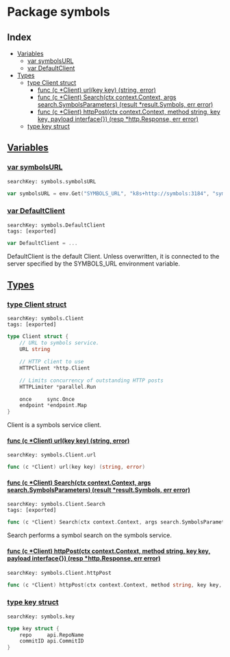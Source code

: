 # Package symbols

## Index

* [Variables](#var)
    * [var symbolsURL](#symbolsURL)
    * [var DefaultClient](#DefaultClient)
* [Types](#type)
    * [type Client struct](#Client)
        * [func (c *Client) url(key key) (string, error)](#Client.url)
        * [func (c *Client) Search(ctx context.Context, args search.SymbolsParameters) (result *result.Symbols, err error)](#Client.Search)
        * [func (c *Client) httpPost(ctx context.Context, method string, key key, payload interface{}) (resp *http.Response, err error)](#Client.httpPost)
    * [type key struct](#key)


## <a id="var" href="#var">Variables</a>

### <a id="symbolsURL" href="#symbolsURL">var symbolsURL</a>

```
searchKey: symbols.symbolsURL
```

```Go
var symbolsURL = env.Get("SYMBOLS_URL", "k8s+http://symbols:3184", "symbols service URL")
```

### <a id="DefaultClient" href="#DefaultClient">var DefaultClient</a>

```
searchKey: symbols.DefaultClient
tags: [exported]
```

```Go
var DefaultClient = ...
```

DefaultClient is the default Client. Unless overwritten, it is connected to the server specified by the SYMBOLS_URL environment variable. 

## <a id="type" href="#type">Types</a>

### <a id="Client" href="#Client">type Client struct</a>

```
searchKey: symbols.Client
tags: [exported]
```

```Go
type Client struct {
	// URL to symbols service.
	URL string

	// HTTP client to use
	HTTPClient *http.Client

	// Limits concurrency of outstanding HTTP posts
	HTTPLimiter *parallel.Run

	once     sync.Once
	endpoint *endpoint.Map
}
```

Client is a symbols service client. 

#### <a id="Client.url" href="#Client.url">func (c *Client) url(key key) (string, error)</a>

```
searchKey: symbols.Client.url
```

```Go
func (c *Client) url(key key) (string, error)
```

#### <a id="Client.Search" href="#Client.Search">func (c *Client) Search(ctx context.Context, args search.SymbolsParameters) (result *result.Symbols, err error)</a>

```
searchKey: symbols.Client.Search
tags: [exported]
```

```Go
func (c *Client) Search(ctx context.Context, args search.SymbolsParameters) (result *result.Symbols, err error)
```

Search performs a symbol search on the symbols service. 

#### <a id="Client.httpPost" href="#Client.httpPost">func (c *Client) httpPost(ctx context.Context, method string, key key, payload interface{}) (resp *http.Response, err error)</a>

```
searchKey: symbols.Client.httpPost
```

```Go
func (c *Client) httpPost(ctx context.Context, method string, key key, payload interface{}) (resp *http.Response, err error)
```

### <a id="key" href="#key">type key struct</a>

```
searchKey: symbols.key
```

```Go
type key struct {
	repo     api.RepoName
	commitID api.CommitID
}
```

